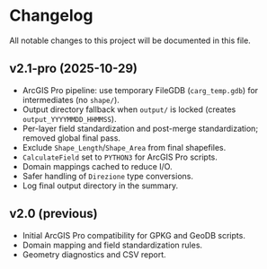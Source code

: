 # Changelog

All notable changes to this project will be documented in this file.

## v2.1-pro (2025-10-29)
- ArcGIS Pro pipeline: use temporary FileGDB (`carg_temp.gdb`) for intermediates (no `shape/`).
- Output directory fallback when `output/` is locked (creates `output_YYYYMMDD_HHMMSS`).
- Per-layer field standardization and post-merge standardization; removed global final pass.
- Exclude `Shape_Length`/`Shape_Area` from final shapefiles.
- `CalculateField` set to `PYTHON3` for ArcGIS Pro scripts.
- Domain mappings cached to reduce I/O.
- Safer handling of `Direzione` type conversions.
- Log final output directory in the summary.

## v2.0 (previous)
- Initial ArcGIS Pro compatibility for GPKG and GeoDB scripts.
- Domain mapping and field standardization rules.
- Geometry diagnostics and CSV report.

